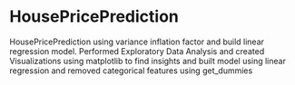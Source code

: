 # HousePricePrediction
HousePricePrediction using variance inflation factor and build linear regression model.
Performed Exploratory Data Analysis and created Visualizations using matplotlib to find insights and built model using linear regression and removed categorical features using  get_dummies

